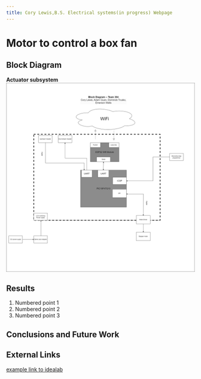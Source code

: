 ```yaml
---
title: Cory Lewis,B.S. Electrical systems(in progress) Webpage
---
```


# Motor to control a box fan

## Block Diagram

**Actuator subsystem**
 ![image caption](https://raw.githubusercontent.com/Calewi12/calewi12.github.io/refs/heads/main/Media/Project314_team304.png)

## Results

  1. Numbered point 1
  2. Numbered point 2
  3. Numbered point 3

## Conclusions and Future Work

## External Links

[example link to idealab](https://idealab.asu.edu)
